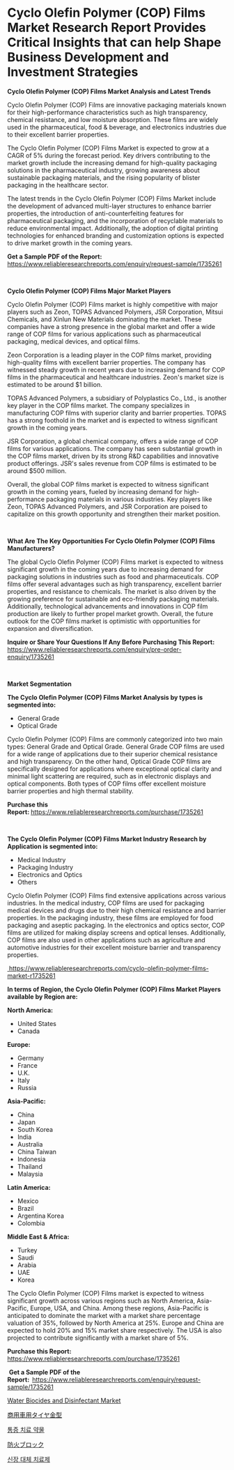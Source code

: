 <p><h1>Cyclo Olefin Polymer (COP) Films Market Research Report Provides Critical Insights that can help Shape Business Development and Investment Strategies</h1></p><p><strong>Cyclo Olefin Polymer (COP) Films Market Analysis and Latest Trends</strong></p>
<p><p>Cyclo Olefin Polymer (COP) Films are innovative packaging materials known for their high-performance characteristics such as high transparency, chemical resistance, and low moisture absorption. These films are widely used in the pharmaceutical, food & beverage, and electronics industries due to their excellent barrier properties.</p><p>The Cyclo Olefin Polymer (COP) Films Market is expected to grow at a CAGR of 5% during the forecast period. Key drivers contributing to the market growth include the increasing demand for high-quality packaging solutions in the pharmaceutical industry, growing awareness about sustainable packaging materials, and the rising popularity of blister packaging in the healthcare sector.</p><p>The latest trends in the Cyclo Olefin Polymer (COP) Films Market include the development of advanced multi-layer structures to enhance barrier properties, the introduction of anti-counterfeiting features for pharmaceutical packaging, and the incorporation of recyclable materials to reduce environmental impact. Additionally, the adoption of digital printing technologies for enhanced branding and customization options is expected to drive market growth in the coming years.</p></p>
<p><strong>Get a Sample PDF of the Report:&nbsp;</strong> <a href="https://www.reliableresearchreports.com/enquiry/request-sample/1735261">https://www.reliableresearchreports.com/enquiry/request-sample/1735261</a></p>
<p>&nbsp;</p>
<p><strong>Cyclo Olefin Polymer (COP) Films Major Market Players</strong></p>
<p><p>Cyclo Olefin Polymer (COP) Films market is highly competitive with major players such as Zeon, TOPAS Advanced Polymers, JSR Corporation, Mitsui Chemicals, and Xinlun New Materials dominating the market. These companies have a strong presence in the global market and offer a wide range of COP films for various applications such as pharmaceutical packaging, medical devices, and optical films.</p><p>Zeon Corporation is a leading player in the COP films market, providing high-quality films with excellent barrier properties. The company has witnessed steady growth in recent years due to increasing demand for COP films in the pharmaceutical and healthcare industries. Zeon's market size is estimated to be around $1 billion.</p><p>TOPAS Advanced Polymers, a subsidiary of Polyplastics Co., Ltd., is another key player in the COP films market. The company specializes in manufacturing COP films with superior clarity and barrier properties. TOPAS has a strong foothold in the market and is expected to witness significant growth in the coming years.</p><p>JSR Corporation, a global chemical company, offers a wide range of COP films for various applications. The company has seen substantial growth in the COP films market, driven by its strong R&D capabilities and innovative product offerings. JSR's sales revenue from COP films is estimated to be around $500 million.</p><p>Overall, the global COP films market is expected to witness significant growth in the coming years, fueled by increasing demand for high-performance packaging materials in various industries. Key players like Zeon, TOPAS Advanced Polymers, and JSR Corporation are poised to capitalize on this growth opportunity and strengthen their market position.</p></p>
<p>&nbsp;</p>
<p><strong>What Are The Key Opportunities For Cyclo Olefin Polymer (COP) Films Manufacturers?</strong></p>
<p><p>The global Cyclo Olefin Polymer (COP) Films market is expected to witness significant growth in the coming years due to increasing demand for packaging solutions in industries such as food and pharmaceuticals. COP films offer several advantages such as high transparency, excellent barrier properties, and resistance to chemicals. The market is also driven by the growing preference for sustainable and eco-friendly packaging materials. Additionally, technological advancements and innovations in COP film production are likely to further propel market growth. Overall, the future outlook for the COP films market is optimistic with opportunities for expansion and diversification.</p></p>
<p><strong>Inquire or Share Your Questions If Any Before Purchasing This Report:</strong> <a href="https://www.reliableresearchreports.com/enquiry/pre-order-enquiry/1735261">https://www.reliableresearchreports.com/enquiry/pre-order-enquiry/1735261</a></p>
<p>&nbsp;</p>
<p><strong>Market Segmentation</strong></p>
<p><strong>The Cyclo Olefin Polymer (COP) Films Market Analysis by types is segmented into:</strong></p>
<p><ul><li>General Grade</li><li>Optical Grade</li></ul></p>
<p><p>Cyclo Olefin Polymer (COP) Films are commonly categorized into two main types: General Grade and Optical Grade. General Grade COP films are used for a wide range of applications due to their superior chemical resistance and high transparency. On the other hand, Optical Grade COP films are specifically designed for applications where exceptional optical clarity and minimal light scattering are required, such as in electronic displays and optical components. Both types of COP films offer excellent moisture barrier properties and high thermal stability.</p></p>
<p><strong>Purchase this Report:&nbsp;</strong><a href="https://www.reliableresearchreports.com/purchase/1735261">https://www.reliableresearchreports.com/purchase/1735261</a></p>
<p>&nbsp;</p>
<p><strong>The Cyclo Olefin Polymer (COP) Films Market Industry Research by Application is segmented into:</strong></p>
<p><ul><li>Medical Industry</li><li>Packaging Industry</li><li>Electronics and Optics</li><li>Others</li></ul></p>
<p><p>Cyclo Olefin Polymer (COP) Films find extensive applications across various industries. In the medical industry, COP films are used for packaging medical devices and drugs due to their high chemical resistance and barrier properties. In the packaging industry, these films are employed for food packaging and aseptic packaging. In the electronics and optics sector, COP films are utilized for making display screens and optical lenses. Additionally, COP films are also used in other applications such as agriculture and automotive industries for their excellent moisture barrier and transparency properties.</p></p>
<p><a href="https://www.reliableresearchreports.com/cyclo-olefin-polymer-films-market-r1735261">&nbsp;https://www.reliableresearchreports.com/cyclo-olefin-polymer-films-market-r1735261</a></p>
<p><strong>In terms of Region, the Cyclo Olefin Polymer (COP) Films Market Players available by Region are:</strong></p>
<p>
    <p> <strong> North America: </strong>
        <ul>
            <li>United States</li>
            <li>Canada</li>
        </ul>
        </p> 
    <p> <strong> Europe: </strong>
        <ul>
            <li>Germany</li>
            <li>France</li>
            <li>U.K.</li>
            <li>Italy</li>
            <li>Russia</li>
        </ul>
        </p> 
    <p> <strong> Asia-Pacific: </strong>
        <ul>
            <li>China</li>
            <li>Japan</li>
            <li>South Korea</li>
            <li>India</li>
            <li>Australia</li>
            <li>China Taiwan</li>
            <li>Indonesia</li>
            <li>Thailand</li>
            <li>Malaysia</li>
        </ul>
        </p> 
    <p> <strong> Latin America: </strong>
        <ul>
            <li>Mexico</li>
            <li>Brazil</li>
            <li>Argentina Korea</li>
            <li>Colombia</li>
        </ul>
        </p> 
    <p> <strong> Middle East & Africa: </strong>
        <ul>
            <li>Turkey</li>
            <li>Saudi</li>
            <li>Arabia</li>
            <li>UAE</li>
            <li>Korea</li>
        </ul>
    </p>
    </p>
<p><p>The Cyclo Olefin Polymer (COP) Films market is expected to witness significant growth across various regions such as North America, Asia-Pacific, Europe, USA, and China. Among these regions, Asia-Pacific is anticipated to dominate the market with a market share percentage valuation of 35%, followed by North America at 25%. Europe and China are expected to hold 20% and 15% market share respectively. The USA is also projected to contribute significantly with a market share of 5%.</p></p>
<p><strong>Purchase this Report: </strong><a href="https://www.reliableresearchreports.com/purchase/1735261">https://www.reliableresearchreports.com/purchase/1735261</a></p>
<p>&nbsp;<strong>Get a Sample PDF of the Report:&nbsp;&nbsp;</strong><a href="https://www.reliableresearchreports.com/enquiry/request-sample/1735261">https://www.reliableresearchreports.com/enquiry/request-sample/1735261</a></p>
<p><strong></strong></p>
<p><p><a href="https://github.com/edytherolanlouisejk1miz0wig/Market-Research-Report-List-2/blob/main/water-biocides-and-disinfectant-market.md">Water Biocides and Disinfectant Market</a></p><p><a href="https://github.com/WhitneyMurphy1982/Market-Research-Report-List-1/blob/main/6556070104681.md">商用車用タイヤ金型</a></p><p><a href="https://github.com/GabrielBlanda5656/Market-Research-Report-List-2/blob/main/501841098188.md">통증 치료 약물</a></p><p><a href="https://github.com/oqxogxyvqe90775/Market-Research-Report-List-2/blob/main/8728586104683.md">防火ブロック</a></p><p><a href="https://github.com/vsckjg50460/Market-Research-Report-List-2/blob/main/933573398187.md">신장 대체 치료제</a></p></p>